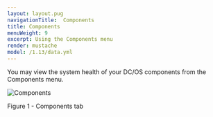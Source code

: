 ```yaml
---
layout: layout.pug
navigationTitle:  Components
title: Components
menuWeight: 9
excerpt: Using the Components menu
render: mustache
model: /1.13/data.yml
---
```


You may view the system health of your DC/OS components from the Components menu.

![Components](/1.13/img/GUI-Components-Main_View-1_12.png)

Figure 1 - Components tab

